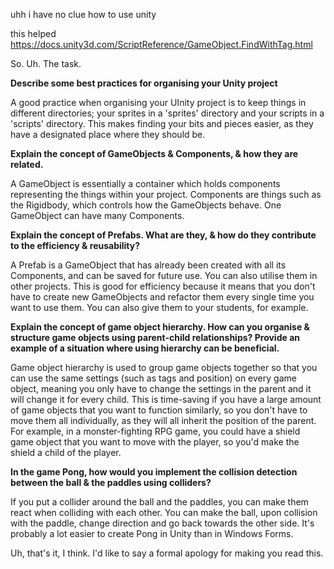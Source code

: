 uhh i have no clue how to use unity

this helped https://docs.unity3d.com/ScriptReference/GameObject.FindWithTag.html

So. Uh. The task.

<b>Describe some best practices for organising your Unity project</b>

A good practice when organising your UInity project is to keep things in different directories; your sprites in a 'sprites' directory and your scripts in a 'scripts' directory. This makes finding your bits and pieces easier, as they have a designated place where they should be.

<b>Explain the concept of GameObjects & Components, & how they are related.</b>

A GameObject is essentially a container which holds components representing the things within your project. Components are things such as the Rigidbody, which controls how the GameObjects behave. One GameObject can have many Components.

<b>Explain the concept of Prefabs. What are they, & how do they contribute to the efficiency & reusability?</b>

A Prefab is a GameObject that has already been created with all its Components, and can be saved for future use. You can also utilise them in other projects. This is good for efficiency because it means that you don't have to create new GameObjects and refactor them every single time you want to use them. You can also give them to your students, for example. 

<b>Explain the concept of game object hierarchy. How can you organise & structure game objects using parent-child relationships? Provide an example of a situation where using hierarchy can be beneficial.</b>

Game object hierarchy is used to group game objects together so that you can use the same settings (such as tags and position) on every game object, meaning you only have to change the settings in the parent and it will change it for every child.
This is time-saving if you have a large amount of game objects that you want to function similarly, so you don't have to move them all individually, as they will all inherit the position of the parent. For example, in a monster-fighting RPG game, you could have a shield game object that you want to move with the player, so you'd make the shield a child of the player.

<b>In the game Pong, how would you implement the collision detection between the ball & the paddles using colliders?</b>

If you put a collider around the ball and the paddles, you can make them react when colliding with each other. You can make the ball, upon collision with the paddle, change direction and go back towards the other side. It's probably a lot easier to create Pong in Unity than in Windows Forms.

Uh, that's it, I think. I'd like to say a formal apology for making you read this.
